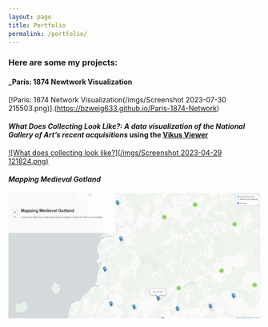 ```yaml
---
layout: page
title: Portfolio
permalink: /portfolio/
---
```


### Here are some my projects: 

#### _Paris: 1874 Newtwork Visualization
[!Paris: 1874 Network Visualization(/imgs/Screenshot 2023-07-30 215503.png)].(https://bzweig633.github.io/Paris-1874-Network)

#### _What Does Collecting Look Like?: A data visualization of the National Gallery of Art’s recent acquisitions_ using the [Vikus Viewer](https://github.com/cpietsch/vikus-viewer) 
[![What does collecting look like?](/imgs/Screenshot 2023-04-29 121824.png)](https://bzweig633.github.io/vikus-nga/)  


#### _Mapping Medieval Gotland_ 
[![Mapping Medieval Gotland](/imgs/Screenshot_20221219_100138.png)](https://bzweig633.github.io/Mapping-Medieval-Gotland/)
